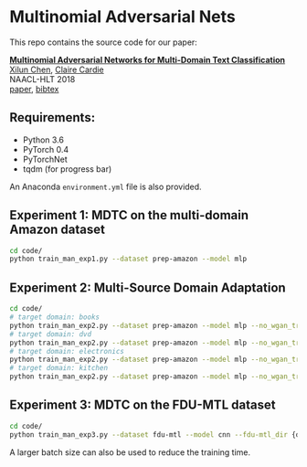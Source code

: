 # Multinomial Adversarial Nets
This repo contains the source code for our paper:

[**Multinomial Adversarial Networks for Multi-Domain Text Classification**](http://aclweb.org/anthology/N18-1111)
<br>
[Xilun Chen](http://www.cs.cornell.edu/~xlchen/),
[Claire Cardie](http://www.cs.cornell.edu/home/cardie/)
<br>
NAACL-HLT 2018
<br>
[paper](http://aclweb.org/anthology/N18-1111),
[bibtex](https://aclanthology.coli.uni-saarland.de/papers/N18-1111/n18-1111.bib)

## Requirements:
- Python 3.6
- PyTorch 0.4
- PyTorchNet
- tqdm (for progress bar)

An Anaconda `environment.yml` file is also provided.

## Experiment 1: MDTC on the multi-domain Amazon dataset

```bash
cd code/
python train_man_exp1.py --dataset prep-amazon --model mlp
```

## Experiment 2: Multi-Source Domain Adaptation
```bash
cd code/
# target domain: books
python train_man_exp2.py --dataset prep-amazon --model mlp --no_wgan_trick --domains dvd electronics kitchen --unlabeled_domains books --dev_domains books
# target domain: dvd
python train_man_exp2.py --dataset prep-amazon --model mlp --no_wgan_trick --domains books electronics kitchen --unlabeled_domains dvd --dev_domains dvd
# target domain: electronics
python train_man_exp2.py --dataset prep-amazon --model mlp --no_wgan_trick --domains books dvd kitchen --unlabeled_domains electronics --dev_domains electronics
# target domain: kitchen
python train_man_exp2.py --dataset prep-amazon --model mlp --no_wgan_trick --domains dvd electronics kitchen --unlabeled_domains kitchen --dev_domains kitchen
```

## Experiment 3: MDTC on the FDU-MTL dataset

```bash
cd code/
python train_man_exp3.py --dataset fdu-mtl --model cnn --fdu-mtl_dir {dataset_path} --max_epoch 50
```
A larger batch size can also be used to reduce the training time.
